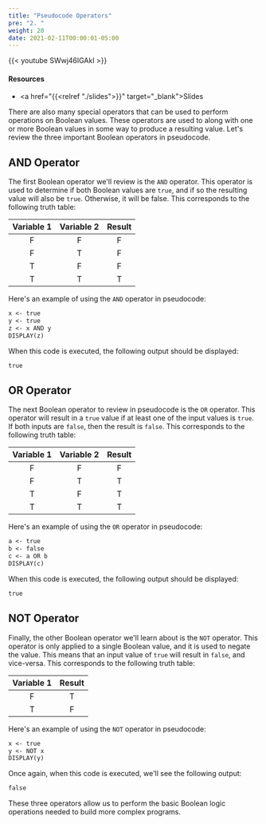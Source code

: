 ```yaml
---
title: "Pseudocode Operators"
pre: "2. "
weight: 20
date: 2021-02-11T00:00:01-05:00
---
```


{{< youtube SWwj46lGAkI >}}

#### Resources

* <a href="{{<relref "./slides">}}" target="_blank">Slides</a>

There are also many special operators that can be used to perform operations on Boolean values. These operators are used to along with one or more Boolean values in some way to produce a resulting value. Let's review the three important Boolean operators in pseudocode.

## AND Operator

The first Boolean operator we'll review is the `AND` operator. This operator is used to determine if both Boolean values are `true`, and if so the resulting value will also be `true`. Otherwise, it will be false. This corresponds to the following truth table:

| Variable 1 | Variable 2 | Result |
|:----------:|:----------:|:------:|
| F | F | F |
| F | T | F |
| T | F | F |
| T | T | T |

Here's an example of using the `AND` operator in pseudocode:

```tex
x <- true
y <- true
z <- x AND y
DISPLAY(z)
```

When this code is executed, the following output should be displayed:

```tex
true
```

## OR Operator

The next Boolean operator to review in pseudocode is the `OR` operator. This operator will result in a `true` value if at least one of the input values is `true`. If both inputs are `false`, then the result is `false`. This corresponds to the following truth table:

| Variable 1 | Variable 2 | Result |
|:----------:|:----------:|:------:|
| F | F | F |
| F | T | T |
| T | F | T |
| T | T | T |

Here's an example of using the `OR` operator in pseudocode:

```tex
a <- true
b <- false
c <- a OR b
DISPLAY(c)
```

When this code is executed, the following output should be displayed:

```tex
true
```

## NOT Operator

Finally, the other Boolean operator we'll learn about is the `NOT` operator. This operator is only applied to a single Boolean value, and it is used to negate the value. This means that an input value of `true` will result in `false`, and vice-versa. This corresponds to the following truth table:

| Variable 1 | Result |
|:----------:|:------:|
| F | T |
| T | F |

Here's an example of using the `NOT` operator in pseudocode:

```tex
x <- true
y <- NOT x
DISPLAY(y)
```
Once again, when this code is executed, we'll see the following output:

```tex
false
```

These three operators allow us to perform the basic Boolean logic operations needed to build more complex programs. 
